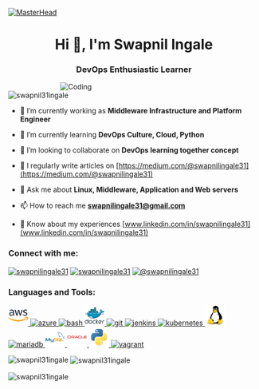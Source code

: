 [![MasterHead](https://itsvit.com/wp-content/uploads/2020/06/CreatorIQ_cover.gif)](https://swapnil31ingale.io)
<h1 align="center">Hi 👋, I'm Swapnil Ingale</h1>
<h3 align="center">DevOps Enthusiastic Learner</h3>
<img align="right" alt="Coding" width="400" src="https://xeo5.com/idl/wp-content/uploads/2021/08/DevOps-Steps-1.gif">
<p align="left"> <img src="https://komarev.com/ghpvc/?username=swapnil31ingale&label=Profile%20views&color=0e75b6&style=flat" alt="swapnil31ingale" /> </p>

- 🔭 I’m currently working as **Middleware Infrastructure and Platform Engineer**

- 🌱 I’m currently learning **DevOps Culture, Cloud, Python**

- 👯 I’m looking to collaborate on **DevOps learning together concept**

- 📝 I regularly write articles on [https://medium.com/@swapnilingale31](https://medium.com/@swapnilingale31)

- 💬 Ask me about **Linux, Middleware, Application and Web servers**

- 📫 How to reach me **swapnilingale31@gmail.com**

- 📄 Know about my experiences [www.linkedin.com/in/swapnilingale31](www.linkedin.com/in/swapnilingale31)

<h3 align="left">Connect with me:</h3>
<p align="left">
<a href="https://linkedin.com/in/swapnilingale31" target="blank"><img align="center" src="https://raw.githubusercontent.com/rahuldkjain/github-profile-readme-generator/master/src/images/icons/Social/linked-in-alt.svg" alt="swapnilingale31" height="30" width="40" /></a>
<a href="https://instagram.com/swapnilingale31" target="blank"><img align="center" src="https://raw.githubusercontent.com/rahuldkjain/github-profile-readme-generator/master/src/images/icons/Social/instagram.svg" alt="swapnilingale31" height="30" width="40" /></a>
<a href="https://medium.com/@swapnilingale31" target="blank"><img align="center" src="https://raw.githubusercontent.com/rahuldkjain/github-profile-readme-generator/master/src/images/icons/Social/medium.svg" alt="@swapnilingale31" height="30" width="40" /></a>
</p>

<h3 align="left">Languages and Tools:</h3>
<p align="left"> <a href="https://aws.amazon.com" target="_blank" rel="noreferrer"> <img src="https://raw.githubusercontent.com/devicons/devicon/master/icons/amazonwebservices/amazonwebservices-original-wordmark.svg" alt="aws" width="40" height="40"/> </a> <a href="https://azure.microsoft.com/en-in/" target="_blank" rel="noreferrer"> <img src="https://www.vectorlogo.zone/logos/microsoft_azure/microsoft_azure-icon.svg" alt="azure" width="40" height="40"/> </a> <a href="https://www.gnu.org/software/bash/" target="_blank" rel="noreferrer"> <img src="https://www.vectorlogo.zone/logos/gnu_bash/gnu_bash-icon.svg" alt="bash" width="40" height="40"/> </a> <a href="https://www.docker.com/" target="_blank" rel="noreferrer"> <img src="https://raw.githubusercontent.com/devicons/devicon/master/icons/docker/docker-original-wordmark.svg" alt="docker" width="40" height="40"/> </a> <a href="https://git-scm.com/" target="_blank" rel="noreferrer"> <img src="https://www.vectorlogo.zone/logos/git-scm/git-scm-icon.svg" alt="git" width="40" height="40"/> </a> <a href="https://www.jenkins.io" target="_blank" rel="noreferrer"> <img src="https://www.vectorlogo.zone/logos/jenkins/jenkins-icon.svg" alt="jenkins" width="40" height="40"/> </a> <a href="https://kubernetes.io" target="_blank" rel="noreferrer"> <img src="https://www.vectorlogo.zone/logos/kubernetes/kubernetes-icon.svg" alt="kubernetes" width="40" height="40"/> </a> <a href="https://www.linux.org/" target="_blank" rel="noreferrer"> <img src="https://raw.githubusercontent.com/devicons/devicon/master/icons/linux/linux-original.svg" alt="linux" width="40" height="40"/> </a> <a href="https://mariadb.org/" target="_blank" rel="noreferrer"> <img src="https://www.vectorlogo.zone/logos/mariadb/mariadb-icon.svg" alt="mariadb" width="40" height="40"/> </a> <a href="https://www.mysql.com/" target="_blank" rel="noreferrer"> <img src="https://raw.githubusercontent.com/devicons/devicon/master/icons/mysql/mysql-original-wordmark.svg" alt="mysql" width="40" height="40"/> </a> <a href="https://www.oracle.com/" target="_blank" rel="noreferrer"> <img src="https://raw.githubusercontent.com/devicons/devicon/master/icons/oracle/oracle-original.svg" alt="oracle" width="40" height="40"/> </a> <a href="https://www.python.org" target="_blank" rel="noreferrer"> <img src="https://raw.githubusercontent.com/devicons/devicon/master/icons/python/python-original.svg" alt="python" width="40" height="40"/> </a> <a href="https://www.vagrantup.com/" target="_blank" rel="noreferrer"> <img src="https://www.vectorlogo.zone/logos/vagrantup/vagrantup-icon.svg" alt="vagrant" width="40" height="40"/> </a> </p>

<p><img align="left" src="https://github-readme-stats.vercel.app/api/top-langs?username=swapnil31ingale&show_icons=true&locale=en&layout=compact" alt="swapnil31ingale" /></p>

<p>&nbsp;<img align="center" src="https://github-readme-stats.vercel.app/api?username=swapnil31ingale&show_icons=true&locale=en" alt="swapnil31ingale" /></p>

<p><img align="center" src="https://github-readme-streak-stats.herokuapp.com/?user=swapnil31ingale&" alt="swapnil31ingale" /></p>
